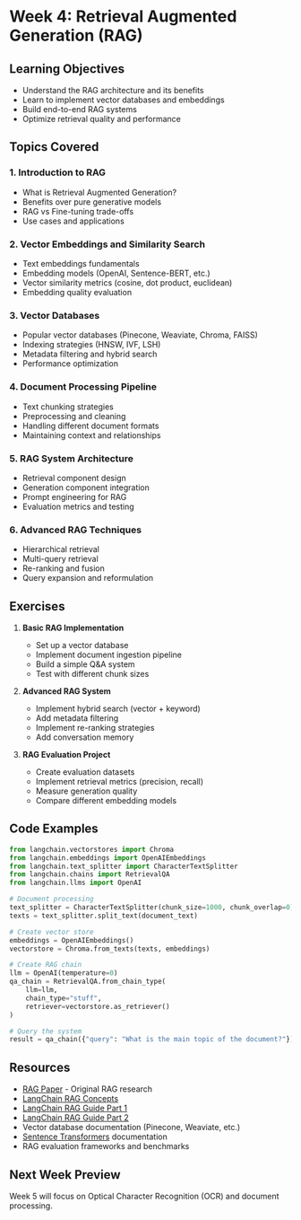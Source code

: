 # Week 4: Retrieval Augmented Generation (RAG)

## Learning Objectives
- Understand the RAG architecture and its benefits
- Learn to implement vector databases and embeddings
- Build end-to-end RAG systems
- Optimize retrieval quality and performance

## Topics Covered

### 1. Introduction to RAG
- What is Retrieval Augmented Generation?
- Benefits over pure generative models
- RAG vs Fine-tuning trade-offs
- Use cases and applications

### 2. Vector Embeddings and Similarity Search
- Text embeddings fundamentals
- Embedding models (OpenAI, Sentence-BERT, etc.)
- Vector similarity metrics (cosine, dot product, euclidean)
- Embedding quality evaluation

### 3. Vector Databases
- Popular vector databases (Pinecone, Weaviate, Chroma, FAISS)
- Indexing strategies (HNSW, IVF, LSH)
- Metadata filtering and hybrid search
- Performance optimization

### 4. Document Processing Pipeline
- Text chunking strategies
- Preprocessing and cleaning
- Handling different document formats
- Maintaining context and relationships

### 5. RAG System Architecture
- Retrieval component design
- Generation component integration
- Prompt engineering for RAG
- Evaluation metrics and testing

### 6. Advanced RAG Techniques
- Hierarchical retrieval
- Multi-query retrieval
- Re-ranking and fusion
- Query expansion and reformulation

## Exercises

1. **Basic RAG Implementation**
   - Set up a vector database
   - Implement document ingestion pipeline
   - Build a simple Q&A system
   - Test with different chunk sizes

2. **Advanced RAG System**
   - Implement hybrid search (vector + keyword)
   - Add metadata filtering
   - Implement re-ranking strategies
   - Add conversation memory

3. **RAG Evaluation Project**
   - Create evaluation datasets
   - Implement retrieval metrics (precision, recall)
   - Measure generation quality
   - Compare different embedding models

## Code Examples

```python
from langchain.vectorstores import Chroma
from langchain.embeddings import OpenAIEmbeddings
from langchain.text_splitter import CharacterTextSplitter
from langchain.chains import RetrievalQA
from langchain.llms import OpenAI

# Document processing
text_splitter = CharacterTextSplitter(chunk_size=1000, chunk_overlap=0)
texts = text_splitter.split_text(document_text)

# Create vector store
embeddings = OpenAIEmbeddings()
vectorstore = Chroma.from_texts(texts, embeddings)

# Create RAG chain
llm = OpenAI(temperature=0)
qa_chain = RetrievalQA.from_chain_type(
    llm=llm,
    chain_type="stuff",
    retriever=vectorstore.as_retriever()
)

# Query the system
result = qa_chain({"query": "What is the main topic of the document?"})
```

## Resources
- [RAG Paper](https://arxiv.org/abs/2005.11401) - Original RAG research
- [LangChain RAG Concepts](https://python.langchain.com/docs/concepts/rag/)
- [LangChain RAG Guide Part 1](https://python.langchain.com/docs/tutorials/rag/)
- [LangChain RAG Guide Part 2](https://python.langchain.com/docs/tutorials/qa_chat_history/)
- Vector database documentation (Pinecone, Weaviate, etc.)
- [Sentence Transformers](https://www.sbert.net/) documentation
- RAG evaluation frameworks and benchmarks

## Next Week Preview
Week 5 will focus on Optical Character Recognition (OCR) and document processing.
